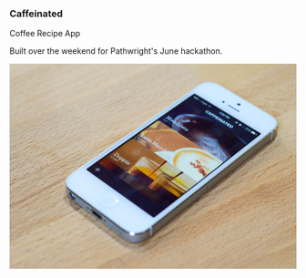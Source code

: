 ### Caffeinated
Coffee Recipe App


Built over the weekend for Pathwright's June hackathon.

![Photo of Caffeinated App on iPhone](Assets/caffeinated.jpg)